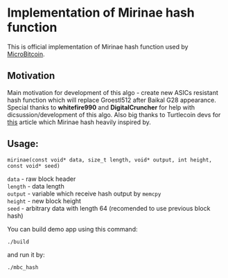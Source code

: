 # Implementation of Mirinae hash function

This is official implementation of Mirinae hash function used by [MicroBitcoin](https://github.com/MicroBitcoinOrg/MicroBitcoin).

## Motivation
Main motivation for development of this algo - create new ASICs resistant hash function which will replace Groestl512 after Baikal G28 appearance.  
Special thanks to **whitefire990** and **DigitalCruncher** for help with dicsussion/development of this algo.
Also big thanks to Turtlecoin devs for [this](https://medium.com/@turtlecoin/introducing-cryptonight-soft-shell-2c2d4c497efd) article which Mirinae hash heavily inspired by. 

## Usage:

```
mirinae(const void* data, size_t length, void* output, int height, const void* seed)
```

`data` - raw block header  
`length` - data length  
`output` - variable which receive hash output by `memcpy`  
`height` - new block height  
`seed` - arbitrary data with length 64 (recomended to use previous block hash)  

You can build demo app using this command:  
```
./build
```

and run it by:  
```
./mbc_hash
```